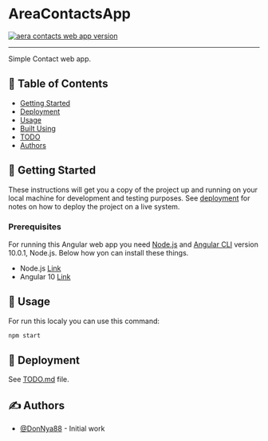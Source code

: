 # AreaContactsApp
<!-- all-shields/service-version-badge:START -->
[![aera contacts web app version](https://img.shields.io/badge/version-0.0.4-lightgray.svg?style=flat&logo=npm)]() 
<!-- all-shields/service-version-badge:END -->
---
Simple Contact web app.

## 📝 Table of Contents

- [Getting Started](#getting_started)
- [Deployment](#deployment)
- [Usage](#usage)
- [Built Using](#built_using)
- [TODO](../TODO.md)
- [Authors](#authors)
<!-- - [Acknowledgments](#acknowledgement) -->

## 🏁 Getting Started <a name = "getting_started"></a>

These instructions will get you a copy of the project up and running on your local machine for development and testing purposes. See [deployment](#deployment) for notes on how to deploy the project on a live system.

### Prerequisites

For running this Angular web app you need [Node.js](https://nodejs.org/en/about/) and [Angular CLI](https://github.com/angular/angular-cli) version 10.0.1, Node.js. Below how yon can install these things.

- Node.js [Link](https://nodejs.org/dist/v12.18.2/node-v12.18.2.pkg)
- Angular 10 [Link](https://github.com/angular/angular-cli)

## 🎈 Usage <a name="usage"></a>

For run this localy you can use this command:

```bash
npm start
```

## 🚀 Deployment <a name = "deployment"></a>

See [TODO.md](./TODO.md) file.
## ✍️ Authors <a name = "authors"></a>

- [@DonNya88](https://github.com/DonNy88) - Initial work

<!-- See also the list of [contributors](https://github.com/kylelobo/The-Documentation-Compendium/contributors) who participated in this project.

## 🎉 Acknowledgements <a name = "acknowledgement"></a>

- Hat tip to anyone whose code was used
- Inspiration
- References -->
